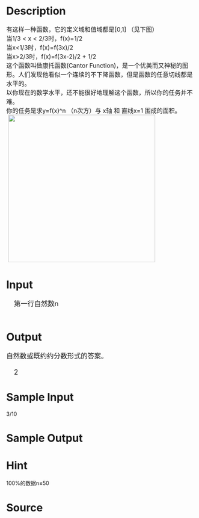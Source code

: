 
# Description

<div class="content"><p><span style="font-size: medium">有这样一种函数，它的定义域和值域都是[0,1] （见下图）<br/>
当1/3 &lt; x &lt; 2/3时，f(x)=1/2<br/>
当x&lt;1/3时，f(x)=f(3x)/2<br/>
当x&gt;2/3时，f(x)=f(3x-2)/2 + 1/2<br/>
这个函数叫做康托函数(Cantor Function)，是一个优美而又神秘的图形。人们发现他看似一个连续的不下降函数，但是函数的任意切线都是水平的。<br/>
以你现在的数学水平，还不能很好地理解这个函数，所以你的任务并不难。<br/>
你的任务是求y=f(x)^n （n次方）与 x轴 和 直线x=1 围成的面积。<br/>
 <img height="392" width="391" alt="" src="source/bzoj/2779/img/aHR0cHM6Ly9seWRzeS5jb20vSnVkZ2VPbmxpbmUvdXBsb2FkLzIwMTIwNS8xMTEuanBn.jpg"/><br/>
</span></p></div>

# Input

<div class="content"><p><font size="4">    第一行自然数n<br/>
 <br/>
</font></p></div>

# Output

<div class="content"><p><font size="4">自然数或既约约分数形式的答案。<br/>
 <br/>
    2<br/>
</font></p></div>

# Sample Input

<div class="content"><span class="sampledata">3/10<br/>
 </span></div>

# Sample Output

<div class="content"><span class="sampledata"></span></div>

# Hint

<div class="content"><p></p><p>100%的数据n≤50</p><p></p></div>

# Source

<div class="content"><p><a href="problemset.php?search="></a></p></div>


